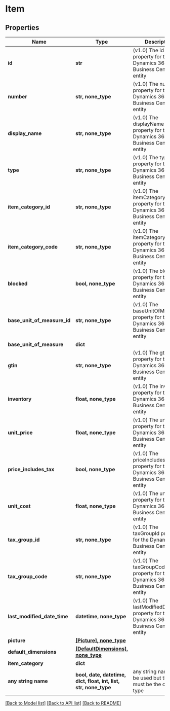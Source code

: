 # Item


## Properties
Name | Type | Description | Notes
------------ | ------------- | ------------- | -------------
**id** | **str** | (v1.0) The id property for the Dynamics 365 Business Central item entity | [optional] 
**number** | **str, none_type** | (v1.0) The number property for the Dynamics 365 Business Central item entity | [optional] 
**display_name** | **str, none_type** | (v1.0) The displayName property for the Dynamics 365 Business Central item entity | [optional] 
**type** | **str, none_type** | (v1.0) The type property for the Dynamics 365 Business Central item entity | [optional] 
**item_category_id** | **str, none_type** | (v1.0) The itemCategoryId property for the Dynamics 365 Business Central item entity | [optional] 
**item_category_code** | **str, none_type** | (v1.0) The itemCategoryCode property for the Dynamics 365 Business Central item entity | [optional] 
**blocked** | **bool, none_type** | (v1.0) The blocked property for the Dynamics 365 Business Central item entity | [optional] 
**base_unit_of_measure_id** | **str, none_type** | (v1.0) The baseUnitOfMeasureId property for the Dynamics 365 Business Central item entity | [optional] 
**base_unit_of_measure** | **dict** |  | [optional] 
**gtin** | **str, none_type** | (v1.0) The gtin property for the Dynamics 365 Business Central item entity | [optional] 
**inventory** | **float, none_type** | (v1.0) The inventory property for the Dynamics 365 Business Central item entity | [optional] 
**unit_price** | **float, none_type** | (v1.0) The unitPrice property for the Dynamics 365 Business Central item entity | [optional] 
**price_includes_tax** | **bool, none_type** | (v1.0) The priceIncludesTax property for the Dynamics 365 Business Central item entity | [optional] 
**unit_cost** | **float, none_type** | (v1.0) The unitCost property for the Dynamics 365 Business Central item entity | [optional] 
**tax_group_id** | **str, none_type** | (v1.0) The taxGroupId property for the Dynamics 365 Business Central item entity | [optional] 
**tax_group_code** | **str, none_type** | (v1.0) The taxGroupCode property for the Dynamics 365 Business Central item entity | [optional] 
**last_modified_date_time** | **datetime, none_type** | (v1.0) The lastModifiedDateTime property for the Dynamics 365 Business Central item entity | [optional] 
**picture** | [**[Picture], none_type**](Picture.md) |  | [optional] 
**default_dimensions** | [**[DefaultDimensions], none_type**](DefaultDimensions.md) |  | [optional] 
**item_category** | **dict** |  | [optional] 
**any string name** | **bool, date, datetime, dict, float, int, list, str, none_type** | any string name can be used but the value must be the correct type | [optional]

[[Back to Model list]](../README.md#documentation-for-models) [[Back to API list]](../README.md#documentation-for-api-endpoints) [[Back to README]](../README.md)


